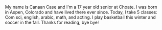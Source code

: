 My name is Canaan Case and I'm a 17 year old senior at Choate. 
I was born in Aspen, Colorado and have lived there ever since. 
Today, I take 5 classes: Com sci, english, arabic, math, and acting. 
I play basketball this winter and soccer in the fall. 
Thanks for reading, bye bye!